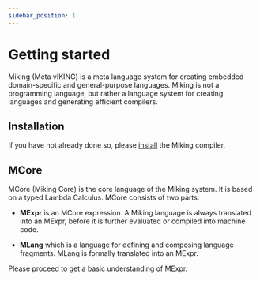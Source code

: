 ```yaml
---
sidebar_position: 1
---
```


# Getting started

Miking (Meta vIKING) is a meta language system for creating embedded domain-specific and general-purpose languages. Miking is not a programming language, but rather a language system for
creating languages and generating efficient compilers.

## Installation

If you have not already done so, please [install](installation) the Miking compiler.

## MCore

MCore (Miking Core) is the core language of the Miking system. It is
based on a typed Lambda Calculus. MCore consists of two parts:

* **MExpr** is an MCore expression. A Miking language is always translated into an MExpr, before it is further evaluated or compiled into machine code.

* **MLang** which is a language for defining and composing language fragments. MLang is formally translated into an MExpr.

Please proceed to get a basic understanding of MExpr.